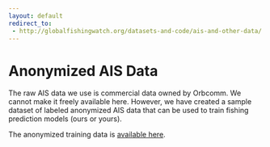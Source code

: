 ```yaml
---
layout: default
redirect_to:
 - http://globalfishingwatch.org/datasets-and-code/ais-and-other-data/
---
```


# Anonymized AIS Data

The raw AIS data we use is commercial data owned by Orbcomm. We cannot
make it freely available here. However, we have created a sample
dataset of labeled anonymized AIS data that can be
used to train fishing prediction models (ours or yours).

The anonymized training data is [available
here](https://github.com/GlobalFishingWatch/training-data).

